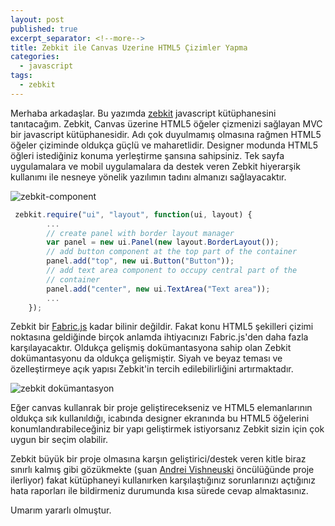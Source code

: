 ```yaml
---
layout: post
published: true
excerpt_separator: <!--more-->
title: Zebkit ile Canvas Uzerine HTML5 Çizimler Yapma
categories:
  - javascript
tags:
  - zebkit
---
```

Merhaba arkadaşlar. Bu yazımda [zebkit](http://www.zebkit.org) javascript kütüphanesini tanıtacağım. Zebkit, Canvas üzerine HTML5 öğeler çizmenizi sağlayan MVC bir javascript kütüphanesidir. Adı çok duyulmamış olmasına rağmen HTML5 öğeler çiziminde oldukça güçlü ve maharetlidir. Designer modunda HTML5 öğleri istediğiniz konuma yerleştirme şansına sahipsiniz. Tek sayfa uygulamalara ve mobil uygulamalara da destek veren Zebkit hiyerarşik kullanımı ile nesneye yönelik yazılımın tadını almanızı sağlayacaktır. 

![zebkit-component]({{site.baseurl}}/assets/media/zebkit-component.PNG)

```js
 zebkit.require("ui", "layout", function(ui, layout) {
        ...
        // create panel with border layout manager
        var panel = new ui.Panel(new layout.BorderLayout());
        // add button component at the top part of the container
        panel.add("top", new ui.Button("Button"));
        // add text area component to occupy central part of the 
        // container
        panel.add("center", new ui.TextArea("Text area"));
        ...
    });
```
<!--more-->

Zebkit bir [Fabric.js](http://fabricjs.com/) kadar bilinir değildir. Fakat konu HTML5 şekilleri çizimi noktasına geldiğinde birçok anlamda ihtiyacınızı Fabric.js'den daha fazla karşılayacaktır. Oldukça gelişmiş dokümantasyona sahip olan Zebkit dokümantasyonu da oldukça gelişmiştir. Siyah ve beyaz teması ve özelleştirmeye açık yapısı Zebkit'in tercih edilebilirliğini artırmaktadır.

![zebkit dokümantasyon](http://www.zebkit.org/light/public/images/api-light.png?400x400)

Eğer canvas kullanrak bir proje geliştirecekseniz ve HTML5 elemanlarının oldukça sık kullanıldığı, icabında designer ekranında bu HTML5 öğelerini konumlandırabileceğiniz bir yapı geliştirmek istiyorsanız Zebkit sizin için çok uygun bir seçim olabilir. 

Zebkit büyük bir proje olmasına karşın geliştirici/destek veren kitle biraz sınırlı kalmış gibi gözükmekte (şuan [Andrei Vishneuski](https://github.com/barmalei/zebkit) öncülüğünde proje ilerliyor) fakat kütüphaneyi kullanırken karşılaştığınız sorunlarınızı açtığınız hata raporları ile bildirmeniz durumunda kısa sürede cevap almaktasınız. 

Umarım yararlı olmuştur.
